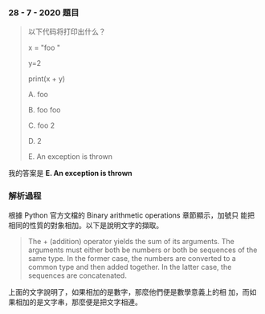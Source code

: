 ### 28 - 7 - 2020 題⽬

> 以下代码将打印出什么？
>
> x = "foo "
>
> y=2
>
> print(x + y)
>
> 
>
> A. foo
>
> B. foo foo
>
> C. foo 2
>
> D. 2
>
> E. An exception is thrown



我的答案是 **E. An exception is thrown**

### 解析過程

根據 Python 官⽅⽂檔的 Binary arithmetic operations 章節顯⽰，加號只 能把相同的性質的對象相加。以下是說明⽂字的擷取。 

> The + (addition) operator yields the sum of its arguments. The arguments must either both be numbers or both be sequences of the same type. In the former case, the numbers are converted to a common type and then added together. In the latter case, the sequences are concatenated.

上⾯的⽂字說明了，如果相加的是數字，那麼他們便是數學意義上的相 加，⽽如果相加的是⽂字串，那麼便是把⽂字相連。

